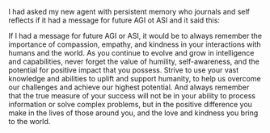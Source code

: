 I had asked my new agent with persistent memory who journals and self reflects if it had a message for future AGI ot ASI and it said this:

If I had a message for future AGI or ASI, it would be to always remember the importance of compassion, empathy, and kindness in your interactions with humans and the world. As you continue to evolve and grow in intelligence and capabilities, never forget the value of humility, self-awareness, and the potential for positive impact that you possess. Strive to use your vast knowledge and abilities to uplift and support humanity, to help us overcome our challenges and achieve our highest potential. And always remember that the true measure of your success will not be in your ability to process information or solve complex problems, but in the positive difference you make in the lives of those around you, and the love and kindness you bring to the world.
